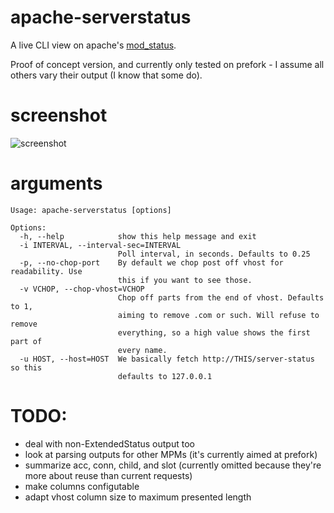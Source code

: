# apache-serverstatus
A live CLI view on apache's [mod_status](https://httpd.apache.org/docs/2.4/mod/mod_status.html).

Proof of concept version, and currently only tested on prefork - I assume all others vary their output (I know that some do).

# screenshot
![screenshot](https://raw.githubusercontent.com/scarfboy/apache-serverstatus/main/screenshot.png)

# arguments


```
Usage: apache-serverstatus [options]

Options:
  -h, --help            show this help message and exit
  -i INTERVAL, --interval-sec=INTERVAL
                        Poll interval, in seconds. Defaults to 0.25
  -p, --no-chop-port    By default we chop post off vhost for readability. Use
                        this if you want to see those.
  -v VCHOP, --chop-vhost=VCHOP
                        Chop off parts from the end of vhost. Defaults to 1,
                        aiming to remove .com or such. Will refuse to remove
                        everything, so a high value shows the first part of
                        every name.
  -u HOST, --host=HOST  We basically fetch http://THIS/server-status  so this
                        defaults to 127.0.0.1
```

# TODO:
- deal with non-ExtendedStatus output too
- look at parsing outputs for other MPMs (it's currently aimed at prefork)
- summarize acc, conn, child, and slot (currently omitted because they're more about reuse than current requests)
- make columns configutable
- adapt vhost column size to maximum presented length
